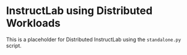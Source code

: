 # InstructLab using Distributed Workloads

This is a placeholder for Distributed InstructLab using the `standalone.py`
script.
